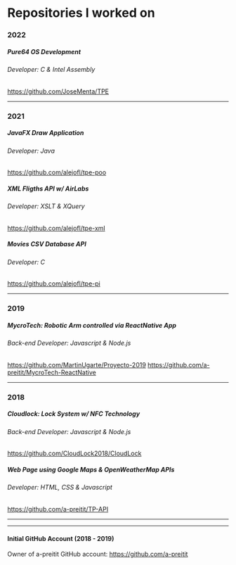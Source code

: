 # Repositories I worked on

### 2022

##### Pure64 OS Development
###### Developer: C & Intel Assembly
https://github.com/JoseMenta/TPE

***

### 2021

##### JavaFX Draw Application
###### Developer: Java
https://github.com/alejofl/tpe-poo

##### XML Fligths API w/ AirLabs
###### Developer: XSLT & XQuery
https://github.com/alejofl/tpe-xml

##### Movies CSV Database API
###### Developer: C
https://github.com/alejofl/tpe-pi

***

### 2019

##### MycroTech: Robotic Arm controlled via ReactNative App
###### Back-end Developer: Javascript & Node.js
https://github.com/MartinUgarte/Proyecto-2019
https://github.com/a-preitit/MycroTech-ReactNative

***

### 2018

##### Cloudlock: Lock System w/ NFC Technology
###### Back-end Developer: Javascript & Node.js
https://github.com/CloudLock2018/CloudLock

##### Web Page using Google Maps & OpenWeatherMap APIs
###### Developer: HTML, CSS & Javascript
https://github.com/a-preitit/TP-API

***
***

#### Initial GitHub Account (2018 - 2019)
Owner of a-preitit GitHub account: https://github.com/a-preitit




<!--
**AxelPreitiT/AxelPreitiT** is a ✨ _special_ ✨ repository because its `README.md` (this file) appears on your GitHub profile.

Here are some ideas to get you started:

- 🔭 I’m currently working on ...
- 🌱 I’m currently learning ...
- 👯 I’m looking to collaborate on ...
- 🤔 I’m looking for help with ...
- 💬 Ask me about ...
- 📫 How to reach me: ...
- 😄 Pronouns: ...
- ⚡ Fun fact: ...
-->
